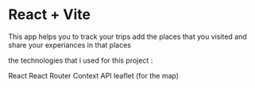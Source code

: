 # React + Vite

This app helps you to track your trips add the places that you visited and share your experiances in that places 

 the technologies that i used for this project  :
 
 React
 React Router
 Context API
leaflet (for the map)
